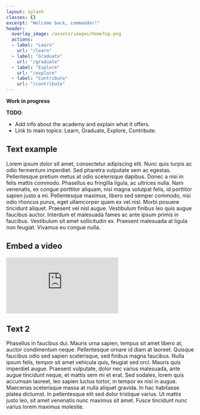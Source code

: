 ```yaml
---
layout: splash
classes: {}
excerpt: "Welcome back, commander!"
header:
  overlay_image: /assets/images/HomeTop.png
  actions:
  - label: "Learn"
    url: "/learn"
  - label: "Graduate"
    url: "/graduate"
  - label: "Explore"
    url: "/explore"
  - label: "Contribute"
    url: "/contribute"
---
```


**Work in progress**

__TODO__:
* Add info about the academy and explain what it offers.
* Link to main topics: Learn, Graduate, Explore, Contribute.

## Text example

Lorem ipsum dolor sit amet, consectetur adipiscing elit. Nunc quis turpis ac odio
fermentum imperdiet. Sed pharetra vulputate sem ac egestas. Pellentesque pretium metus
at odio scelerisque dapibus. Donec a nisi in felis mattis commodo. Phasellus eu
fringilla ligula, ac ultrices nulla. Nam venenatis, ex congue porttitor aliquam, nisi
magna volutpat felis, id porttitor sapien justo a mi. Pellentesque maximus, libero
sed semper commodo, nisi odio rhoncus purus, eget ullamcorper quam ex vel nisl. 
Morbi posuere tincidunt aliquet. Praesent vel nisl augue. Vestibulum finibus leo quis
augue faucibus auctor. Interdum et malesuada fames ac ante ipsum primis in faucibus.
Vestibulum sit amet sollicitudin ex. Praesent malesuada at ligula non feugiat. Vivamus
eu congue nulla.

## Embed a video

<iframe
  src="https://www.youtube.com/embed/Y5IDhShbDNI" 
  frameborder="0" 
  allow="accelerometer; autoplay; encrypted-media; gyroscope; picture-in-picture" 
  allowfullscreen>
</iframe>

## Text 2

Phasellus in faucibus dui. Mauris urna sapien, tempus sit amet libero at, auctor condimentum neque. Pellentesque ornare id diam at laoreet. Quisque faucibus odio sed sapien scelerisque, sed finibus magna faucibus. Nulla ipsum felis, tempor sit amet vehicula quis, feugiat sed orci. Mauris quis imperdiet augue. Praesent vulputate, dolor nec varius malesuada, ante augue tincidunt neque, et mattis sem mi et erat. Sed sodales, lorem quis accumsan laoreet, leo sapien luctus tortor, in tempor ex nisi in augue. Maecenas scelerisque massa at nulla aliquet gravida. In hac habitasse platea dictumst. In pellentesque elit sed dolor tristique varius. Ut mattis justo leo, sit amet venenatis nunc maximus sit amet. Fusce tincidunt nunc varius lorem maximus molestie.
